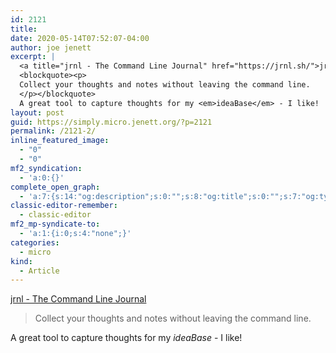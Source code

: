 ```yaml
---
id: 2121
title: 
date: 2020-05-14T07:52:07-04:00
author: joe jenett
excerpt: |
  <a title="jrnl - The Command Line Journal" href="https://jrnl.sh/">jrnl - The Command Line Journal</a>
  <blockquote><p>
  Collect your thoughts and notes without leaving the command line.
  </p></blockquote>
  A great tool to capture thoughts for my <em>ideaBase</em> - I like!
layout: post
guid: https://simply.micro.jenett.org/?p=2121
permalink: /2121-2/
inline_featured_image:
  - "0"
  - "0"
mf2_syndication:
  - 'a:0:{}'
complete_open_graph:
  - 'a:7:{s:14:"og:description";s:0:"";s:8:"og:title";s:0:"";s:7:"og:type";s:0:"";s:12:"twitter:card";s:7:"summary";s:15:"twitter:creator";s:0:"";s:19:"twitter:description";s:0:"";s:8:"og:image";s:0:"";}'
classic-editor-remember:
  - classic-editor
mf2_mp-syndicate-to:
  - 'a:1:{i:0;s:4:"none";}'
categories:
  - micro
kind:
  - Article
---
```

[jrnl - The Command Line Journal](https://jrnl.sh/ "jrnl - The Command Line Journal")

> Collect your thoughts and notes without leaving the command line. 

A great tool to capture thoughts for my _ideaBase_ - I like!
